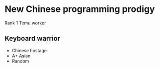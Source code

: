 # New Chinese programming prodigy

Rank 1 Temu worker

## Keyboard warrior

- Chinese hostage
- A+ Asian
- Random
